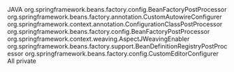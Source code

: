 <?xml version="1.0" encoding="UTF-8"?>
<Diagram>
  <ID>JAVA</ID>
  <OriginalElement>org.springframework.beans.factory.config.BeanFactoryPostProcessor</OriginalElement>
  <nodes>
    <node x="515.0" y="79.0">org.springframework.beans.factory.annotation.CustomAutowireConfigurer</node>
    <node x="11.0" y="158.0">org.springframework.context.annotation.ConfigurationClassPostProcessor</node>
    <node x="402.5" y="0.0">org.springframework.beans.factory.config.BeanFactoryPostProcessor</node>
    <node x="298.0" y="79.0">org.springframework.context.weaving.AspectJWeavingEnabler</node>
    <node x="0.0" y="79.0">org.springframework.beans.factory.support.BeanDefinitionRegistryPostProcessor</node>
    <node x="752.0" y="79.0">org.springframework.beans.factory.config.CustomEditorConfigurer</node>
  </nodes>
  <notes />
  <edges>
    <edge source="org.springframework.beans.factory.annotation.CustomAutowireConfigurer" target="org.springframework.beans.factory.config.BeanFactoryPostProcessor">
      <point x="0.0" y="-14.5" />
      <point x="623.5" y="59.0" />
      <point x="536.875" y="59.0" />
      <point x="26.875" y="14.5" />
    </edge>
    <edge source="org.springframework.beans.factory.config.CustomEditorConfigurer" target="org.springframework.beans.factory.config.BeanFactoryPostProcessor">
      <point x="0.0" y="-14.5" />
      <point x="851.5" y="49.0" />
      <point x="590.625" y="49.0" />
      <point x="80.625" y="14.5" />
    </edge>
    <edge source="org.springframework.beans.factory.support.BeanDefinitionRegistryPostProcessor" target="org.springframework.beans.factory.config.BeanFactoryPostProcessor">
      <point x="0.0" y="-14.5" />
      <point x="139.0" y="49.0" />
      <point x="429.375" y="49.0" />
      <point x="-80.625" y="14.5" />
    </edge>
    <edge source="org.springframework.context.weaving.AspectJWeavingEnabler" target="org.springframework.beans.factory.config.BeanFactoryPostProcessor">
      <point x="0.0" y="-14.5" />
      <point x="396.5" y="59.0" />
      <point x="483.125" y="59.0" />
      <point x="-26.875" y="14.5" />
    </edge>
    <edge source="org.springframework.context.annotation.ConfigurationClassPostProcessor" target="org.springframework.beans.factory.support.BeanDefinitionRegistryPostProcessor">
      <point x="0.0" y="-14.5" />
      <point x="0.0" y="14.5" />
    </edge>
  </edges>
  <settings layout="Hierarchic Group" zoom="1.0" x="475.5" y="93.5" />
  <SelectedNodes />
  <Categories />
  <SCOPE>All</SCOPE>
  <VISIBILITY>private</VISIBILITY>
</Diagram>

